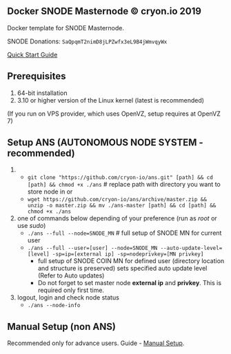 ## Docker SNODE Masternode © cryon.io 2019

Docker template for SNODE Masternode.


SNODE Donations: `SaQpqmT2nimD8jLPZwfx3eL9B4jWmvqyWx`

[Quick Start Guide](https://github.com/cryon-io/docker-snode-mn/wiki/Quickstart---ANS)

## Prerequisites 

1. 64-bit installation
2. 3.10 or higher version of the Linux kernel (latest is recommended)

(If you run on VPS provider, which uses OpenVZ, setup requires at OpenVZ 7)

## Setup ANS (AUTONOMOUS NODE SYSTEM - recommended)

1. - `git clone "https://github.com/cryon-io/ans.git" [path] && cd [path] && chmod +x ./ans` # replace path with directory you want to store node in
   or 
   - `wget https://github.com/cryon-io/ans/archive/master.zip && unzip -o master.zip && mv ./ans-master [path] && cd [path] && chmod +x ./ans`
2. one of commands below depending of your preference (run as *root* or use *sudo*)
    - `./ans --full --node=SNODE_MN` # full setup of SNODE MN for current user
    - `./ans --full --user=[user] --node=SNODE_MN --auto-update-level=[level] -sp=ip=[external ip] -sp=nodeprivkey=[MN privkey]` 
        * full setup of SNODE COIN MN for defined user (directory location and structure is preserved) sets specified auto update level (Refer to Auto updates)
        * Do not forget to set master node **external ip** and **privkey**. This is required only first time.
3.  logout, login and check node status
    - `./ans --node-info`

## Manual Setup (non ANS)

Recommended only for advance users. Guide - [Manual Setup](https://github.com/cryon-io/docker-snode-mn/wiki/Manual-Setup).
